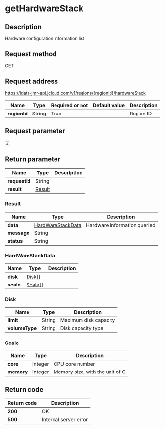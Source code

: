 # getHardwareStack


## Description
Hardware configuration information list

## Request method
GET

## Request address
https://idata-jmr-api.jcloud.com/v1/regions/{regionId}/hardwareStack

|Name|Type|Required or not|Default value|Description|
|---|---|---|---|---|
|**regionId**|String|True||Region ID|

## Request parameter
无


## Return parameter
|Name|Type|Description|
|---|---|---|
|**requestId**|String||
|**result**|[Result](##Result)||


### <a name="Result">Result</a>
|Name|Type|Description|
|---|---|---|
|**data**|[HardWareStackData](##HardWareStackData)|Hardware information queried|
|**message**|String||
|**status**|String||
### <a name="HardWareStackData">HardWareStackData</a>
|Name|Type|Description|
|---|---|---|
|**disk**|[Disk[]](##Disk)||
|**scale**|[Scale[]](##Scale)||
### <a name="Disk">Disk</a>
|Name|Type|Description|
|---|---|---|
|**limit**|String|Maximum disk capacity|
|**volumeType**|String|Disk capacity type|
### <a name="Scale">Scale</a>
|Name|Type|Description|
|---|---|---|
|**core**|Integer|CPU core number|
|**memory**|Integer|Memory size, with the unit of G|

## Return code
|Return code|Description|
|---|---|
|**200**|OK|
|**500**|Internal server error|
